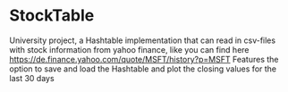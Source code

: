 # StockTable
University project, a Hashtable implementation that can read in csv-files with stock information from yahoo finance, like you can find here https://de.finance.yahoo.com/quote/MSFT/history?p=MSFT
Features the option to save and load the Hashtable and plot the closing values for the last 30 days
